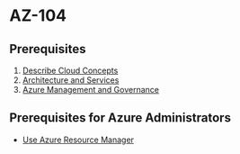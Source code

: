 # AZ-104

## Prerequisites

1. [Describe Cloud Concepts](./azure-fundamentals--01-cloud-concepts.md)
2. [Architecture and Services](./azure-fundamentals--02-architecture-and-services.md)
3. [Azure Management and Governance](./azure-fundamentals--03-azure-management-and-governance.md)

## Prerequisites for Azure Administrators

* [Use Azure Resource Manager](./prerequisites-for-azure-admin--01-use-azure-resource-manager.md)
